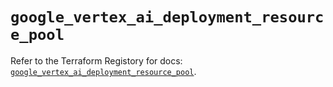 # `google_vertex_ai_deployment_resource_pool`

Refer to the Terraform Registory for docs: [`google_vertex_ai_deployment_resource_pool`](https://registry.terraform.io/providers/hashicorp/google-beta/5.26.0/docs/resources/google_vertex_ai_deployment_resource_pool).
